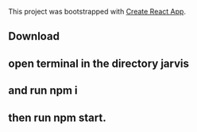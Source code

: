 This project was bootstrapped with [Create React App](https://github.com/facebook/create-react-app).

##  Download
## open terminal in the directory jarvis
## and run npm i
## then run npm start.